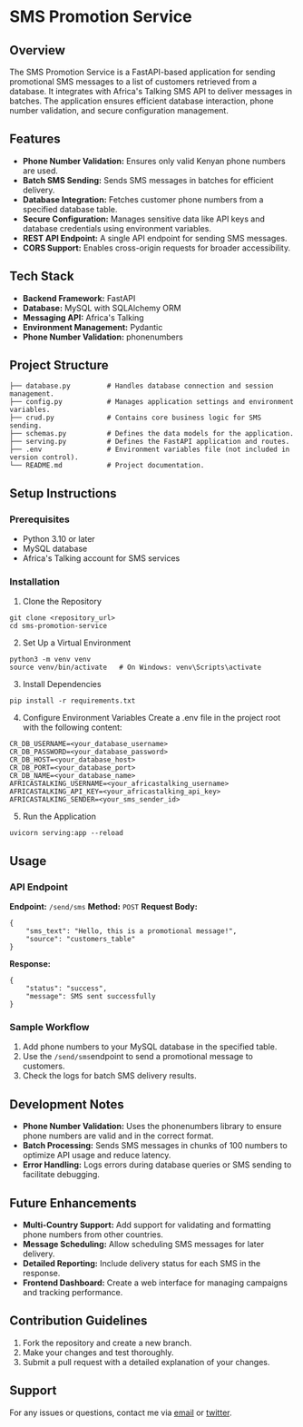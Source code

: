 # SMS Promotion Service
## Overview
The SMS Promotion Service is a FastAPI-based application for sending promotional SMS messages to a list of customers retrieved from a database. It integrates with Africa's Talking SMS API to deliver messages in batches. The application ensures efficient database interaction, phone number validation, and secure configuration management.

## Features
- **Phone Number Validation:** Ensures only valid Kenyan phone numbers are used.
- **Batch SMS Sending:** Sends SMS messages in batches for efficient delivery.
- **Database Integration:** Fetches customer phone numbers from a specified database table.
- **Secure Configuration:** Manages sensitive data like API keys and database credentials using environment variables.
- **REST API Endpoint:** A single API endpoint for sending SMS messages.
- **CORS Support:** Enables cross-origin requests for broader accessibility.

## Tech Stack
- **Backend Framework:** FastAPI
- **Database:** MySQL with SQLAlchemy ORM
- **Messaging API:** Africa's Talking
- **Environment Management:** Pydantic
- **Phone Number Validation:** phonenumbers

## Project Structure
```
├── database.py         # Handles database connection and session management.
├── config.py           # Manages application settings and environment variables.
├── crud.py             # Contains core business logic for SMS sending.
├── schemas.py          # Defines the data models for the application.
├── serving.py          # Defines the FastAPI application and routes.
├── .env                # Environment variables file (not included in version control).
└── README.md           # Project documentation.
```

## Setup Instructions
### Prerequisites
- Python 3.10 or later
- MySQL database
- Africa's Talking account for SMS services

### Installation
1. Clone the Repository
```
git clone <repository_url>
cd sms-promotion-service
```
2. Set Up a Virtual Environment
```
python3 -m venv venv
source venv/bin/activate   # On Windows: venv\Scripts\activate
```

3. Install Dependencies
```
pip install -r requirements.txt
```

4. Configure Environment Variables Create a .env file in the project root with the following content:
```
CR_DB_USERNAME=<your_database_username>
CR_DB_PASSWORD=<your_database_password>
CR_DB_HOST=<your_database_host>
CR_DB_PORT=<your_database_port>
CR_DB_NAME=<your_database_name>
AFRICASTALKING_USERNAME=<your_africastalking_username>
AFRICASTALKING_API_KEY=<your_africastalking_api_key>
AFRICASTALKING_SENDER=<your_sms_sender_id>
```

5. Run the Application
```
uvicorn serving:app --reload
```

## Usage
### API Endpoint
**Endpoint:** `/send/sms`
**Method:** `POST`
**Request Body:**
```
{
    "sms_text": "Hello, this is a promotional message!",
    "source": "customers_table"
}
```

**Response:**
```
{
    "status": "success",
    "message": SMS sent successfully
}
```

### Sample Workflow
1. Add phone numbers to your MySQL database in the specified table.
2. Use the `/send/sms`endpoint to send a promotional message to customers.
3. Check the logs for batch SMS delivery results.

## Development Notes
- **Phone Number Validation:** Uses the phonenumbers library to ensure phone numbers are valid and in the correct format.
- **Batch Processing:** Sends SMS messages in chunks of 100 numbers to optimize API usage and reduce latency.
- **Error Handling:** Logs errors during database queries or SMS sending to facilitate debugging.

## Future Enhancements
- **Multi-Country Support:** Add support for validating and formatting phone numbers from other countries.
- **Message Scheduling:** Allow scheduling SMS messages for later delivery.
- **Detailed Reporting:** Include delivery status for each SMS in the response.
- **Frontend Dashboard:** Create a web interface for managing campaigns and tracking performance.

## Contribution Guidelines
1. Fork the repository and create a new branch.
2. Make your changes and test thoroughly.
3. Submit a pull request with a detailed explanation of your changes.

## Support
For any issues or questions, contact me via  [email](devdrice@gmail.com) or [twitter](https://x.com/limoo_kiplimo).
